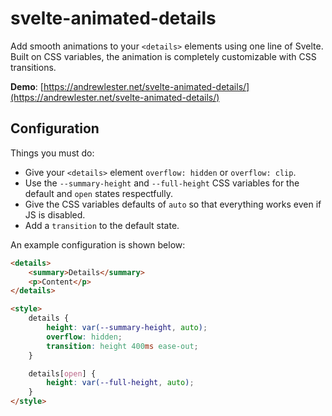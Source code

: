 # svelte-animated-details

Add smooth animations to your `<details>` elements using one line of Svelte. Built on CSS variables, the animation is completely customizable with CSS transitions.

**Demo**: [https://andrewlester.net/svelte-animated-details/](https://andrewlester.net/svelte-animated-details/)

## Configuration

Things you must do:
- Give your `<details>` element `overflow: hidden` or `overflow: clip`.
- Use the `--summary-height` and `--full-height` CSS variables for the default and `open` states respectfully.
- Give the CSS variables defaults of `auto` so that everything works even if JS is disabled.
- Add a `transition` to the default state.

An example configuration is shown below:

```html
<details>
    <summary>Details</summary>
    <p>Content</p>
</details>

<style>
    details {
        height: var(--summary-height, auto);
        overflow: hidden;
        transition: height 400ms ease-out;
    }

    details[open] {
        height: var(--full-height, auto);
    }
</style>
```


